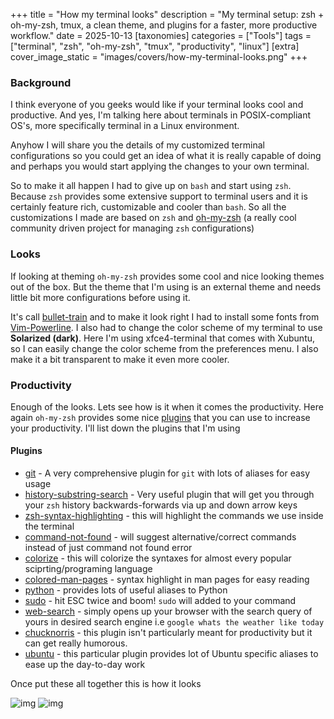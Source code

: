 +++
title = "How my terminal looks"
description = "My terminal setup: zsh + oh-my-zsh, tmux, a clean theme, and plugins for a faster, more productive workflow."
date = 2025-10-13
[taxonomies]
categories = ["Tools"]
tags = ["terminal", "zsh", "oh-my-zsh", "tmux", "productivity", "linux"]
[extra]
cover_image_static = "images/covers/how-my-terminal-looks.png"
+++

### Background

I think everyone of you geeks would like if your terminal looks cool and productive. And yes, I'm talking here about terminals in POSIX-compliant OS's, more specifically terminal in a Linux environment.

Anyhow I will share you the details of my customized terminal configurations so you could get an idea of what it is really capable of doing and perhaps you would start applying the changes to your own terminal.

So to make it all happen I had to give up on ```bash``` and start using ```zsh```. Because ``zsh`` provides some extensive support to terminal users and it is certainly feature rich, customizable  and cooler than ```bash```. So all the customizations I made are based on ```zsh``` and [oh-my-zsh](https://github.com/robbyrussell/oh-my-zsh) (a really cool community driven project for managing ```zsh``` configurations)

### Looks

If looking at theming ```oh-my-zsh``` provides some cool and nice looking themes out of the box. But the theme that I'm using is an external theme and needs little bit more configurations before using it.

It's call [bullet-train](https://github.com/caiogondim/bullet-train-oh-my-zsh-theme) and to make it look right I had to install some fonts from [Vim-Powerline](https://github.com/powerline/fonts). I also had to change the color scheme of my terminal to use **Solarized (dark)**. Here I'm using xfce4-terminal that comes with Xubuntu, so I can easily change the color scheme from the preferences menu. I also make it a bit transparent to make it even more cooler.  

### Productivity

Enough of the looks. Lets see how is it when it comes the productivity. Here again ```oh-my-zsh``` provides some nice [plugins](https://github.com/robbyrussell/oh-my-zsh/tree/master/plugins) that you can use to increase your productivity. I'll list down the plugins that I'm using

#### Plugins

- [git](https://github.com/robbyrussell/oh-my-zsh/wiki/Plugin:git) - A very comprehensive plugin for ```git``` with lots of aliases for easy usage
- [history-substring-search](https://github.com/robbyrussell/oh-my-zsh/tree/master/plugins/history-substring-search) - Very useful plugin that will get you through your ```zsh``` history backwards-forwards via up and down arrow keys
- [zsh-syntax-highlighting](https://github.com/zsh-users/zsh-syntax-highlighting) - this will highlight the commands we use inside the terminal
- [command-not-found](https://github.com/robbyrussell/oh-my-zsh/tree/master/plugins/command-not-found) - will suggest alternative/correct commands instead of just command not found error
- [colorize](https://github.com/robbyrussell/oh-my-zsh/tree/master/plugins/colorize) - this will colorize the syntaxes for almost every popular sciprting/programing language
- [colored-man-pages](https://github.com/robbyrussell/oh-my-zsh/tree/master/plugins/colored-man-pages) - syntax highlight in man pages for easy reading
- [python](https://github.com/robbyrussell/oh-my-zsh/tree/master/plugins/python) - provides lots of useful aliases to Python
- [sudo](https://github.com/robbyrussell/oh-my-zsh/tree/master/plugins/sudo) - hit ESC twice and boom! ```sudo``` will added to your command
- [web-search](https://github.com/robbyrussell/oh-my-zsh/tree/master/plugins/web-search) - simply opens up your browser with the search query of yours in desired search engine i.e ```google whats the weather like today```
- [chucknorris](https://github.com/robbyrussell/oh-my-zsh/tree/master/plugins/chucknorris) - this plugin isn't particularly meant for productivity but it can get really humorous.
- [ubuntu](https://github.com/robbyrussell/oh-my-zsh/tree/master/plugins/ubuntu) - this particular plugin provides lot of Ubuntu specific aliases to ease up the day-to-day work

Once put these all together this is how it looks

<img src="/public/images/how_my_t_looks_01.gif" alt="img" class="inline"/>
<img src="/public/images/how_my_t_looks_02.gif" alt="img" class="inline"/>
